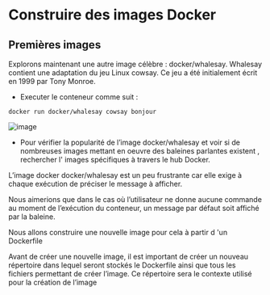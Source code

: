 # Construire des images Docker
## Premières images
Explorons maintenant une autre image célèbre : docker/whalesay.
Whalesay contient une adaptation du jeu Linux cowsay. Ce jeu a été initialement écrit en 1999 par Tony Monroe.

- Executer le conteneur comme suit :

```
docker run docker/whalesay cowsay bonjour
```

![image](https://user-images.githubusercontent.com/123757632/230111484-760ac882-5399-4bdd-8e62-1ace69b74bf3.png)

- Pour vérifier la popularité de l’image docker/whalesay et voir si de nombreuses images mettant en oeuvre des baleines parlantes existent , rechercher l' images spécifiques à travers le hub Docker. 

L’image docker docker/whalesay est un peu frustrante car elle exige à chaque exécution de préciser le message à afficher.

Nous aimerions que dans le cas où l’utilisateur ne donne aucune commande au moment de l’exécution du conteneur, un message par défaut soit affiché par la baleine.

Nous allons construire une nouvelle image pour cela à partir d 'un Dockerfile

Avant de créer une nouvelle image, il est important de créer un nouveau répertoire dans lequel seront stockés le Dockerfile ainsi que tous les fichiers permettant de créer l’image. Ce répertoire sera le contexte utilisé pour la création de l’image


